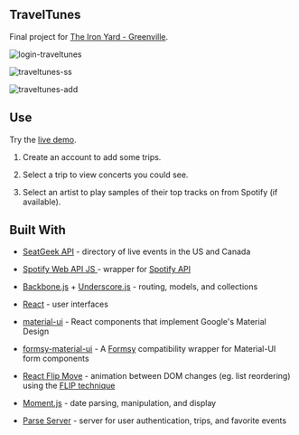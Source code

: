 ## TravelTunes

Final project for [The Iron Yard - Greenville](https://www.theironyard.com/locations/greenville.html).

![login-traveltunes](https://cloud.githubusercontent.com/assets/21989005/21699474/eece1c1a-d369-11e6-8af2-c983ef24f86a.png)


![traveltunes-ss](https://cloud.githubusercontent.com/assets/21989005/21703645/b8d744a2-d381-11e6-8af0-9a12a43a3861.png)

![traveltunes-add](https://cloud.githubusercontent.com/assets/21989005/21703828/eba76398-d382-11e6-9ece-1eede679ce0a.png)



## Use

Try the [live demo](https://bearshuford.github.io/travel-tunes/).

1. Create an account to add some trips.

2. Select a trip to view concerts you could see.

3. Select an artist to play samples of their top tracks on from Spotify (if available).



## Built With
* [SeatGeek API](http://platform.seatgeek.com/) - directory of live events in the US and Canada
* [Spotify Web API JS ](https://github.com/JMPerez/spotify-web-api-js) - wrapper for [Spotify API](https://developer.spotify.com/web-api/)

* [Backbone.js](http://backbonejs.org/) + [Underscore.js](http://underscorejs.org/) - routing, models, and collections

* [React](https://facebook.github.io/react/docs/) - user interfaces
* [material-ui](http://www.material-ui.com/) - React components that implement Google's Material Design
* [formsy-material-ui](https://github.com/mbrookes/formsy-material-ui) - A [Formsy](https://github.com/christianalfoni/formsy-react) compatibility wrapper for Material-UI form components

* [React Flip Move](https://github.com/joshwcomeau/react-flip-move) - animation between DOM changes (eg. list reordering) using the [FLIP technique](https://aerotwist.com/blog/flip-your-animations/#the-general-approach)

* [Moment.js](http://momentjs.com/) - date parsing, manipulation, and display

* [Parse Server](https://parse.com/) - server for user authentication, trips, and favorite events
